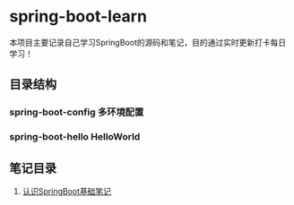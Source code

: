 # spring-boot-learn  
本项目主要记录自己学习SpringBoot的源码和笔记，目的通过实时更新打卡每日学习！

## 目录结构
### spring-boot-config 多环境配置
### spring-boot-hello HelloWorld


## 笔记目录
1. [认识SpringBoot基础笔记]()
